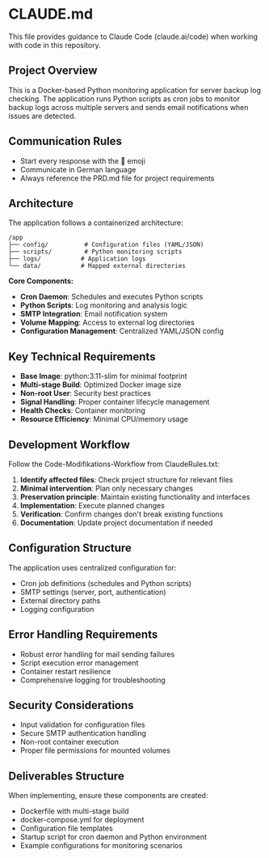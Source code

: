# CLAUDE.md

This file provides guidance to Claude Code (claude.ai/code) when working with code in this repository.

## Project Overview

This is a Docker-based Python monitoring application for server backup log checking. The application runs Python scripts as cron jobs to monitor backup logs across multiple servers and sends email notifications when issues are detected.

## Communication Rules

- Start every response with the 🤖 emoji
- Communicate in German language
- Always reference the PRD.md file for project requirements

## Architecture

The application follows a containerized architecture:

```
/app
├── config/          # Configuration files (YAML/JSON)
├── scripts/         # Python monitoring scripts
├── logs/           # Application logs
└── data/           # Mapped external directories
```

**Core Components:**
- **Cron Daemon**: Schedules and executes Python scripts
- **Python Scripts**: Log monitoring and analysis logic
- **SMTP Integration**: Email notification system
- **Volume Mapping**: Access to external log directories
- **Configuration Management**: Centralized YAML/JSON config

## Key Technical Requirements

- **Base Image**: python:3.11-slim for minimal footprint
- **Multi-stage Build**: Optimized Docker image size
- **Non-root User**: Security best practices
- **Signal Handling**: Proper container lifecycle management
- **Health Checks**: Container monitoring
- **Resource Efficiency**: Minimal CPU/memory usage

## Development Workflow

Follow the Code-Modifikations-Workflow from ClaudeRules.txt:

1. **Identify affected files**: Check project structure for relevant files
2. **Minimal intervention**: Plan only necessary changes
3. **Preservation principle**: Maintain existing functionality and interfaces
4. **Implementation**: Execute planned changes
5. **Verification**: Confirm changes don't break existing functions
6. **Documentation**: Update project documentation if needed

## Configuration Structure

The application uses centralized configuration for:
- Cron job definitions (schedules and Python scripts)
- SMTP settings (server, port, authentication)
- External directory paths
- Logging configuration

## Error Handling Requirements

- Robust error handling for mail sending failures
- Script execution error management
- Container restart resilience
- Comprehensive logging for troubleshooting

## Security Considerations

- Input validation for configuration files
- Secure SMTP authentication handling
- Non-root container execution
- Proper file permissions for mounted volumes

## Deliverables Structure

When implementing, ensure these components are created:
- Dockerfile with multi-stage build
- docker-compose.yml for deployment
- Configuration file templates
- Startup script for cron daemon and Python environment
- Example configurations for monitoring scenarios
